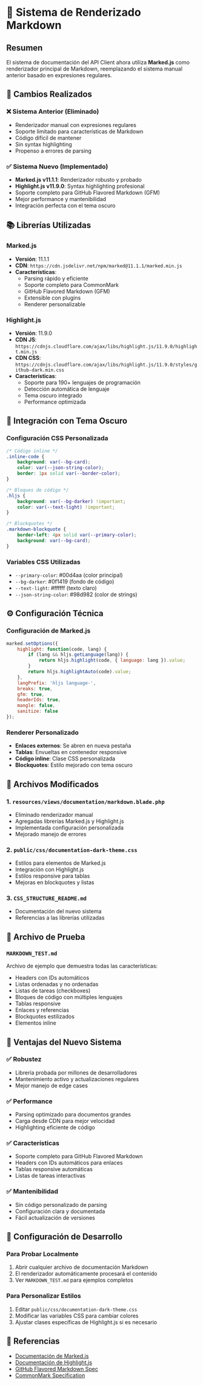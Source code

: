 # 📝 Sistema de Renderizado Markdown

## Resumen

El sistema de documentación del API Client ahora utiliza **Marked.js** como renderizador principal de Markdown, reemplazando el sistema manual anterior basado en expresiones regulares.

## 🔄 Cambios Realizados

### ❌ Sistema Anterior (Eliminado)
- Renderizador manual con expresiones regulares
- Soporte limitado para características de Markdown
- Código difícil de mantener
- Sin syntax highlighting
- Propenso a errores de parsing

### ✅ Sistema Nuevo (Implementado)
- **Marked.js v11.1.1**: Renderizador robusto y probado
- **Highlight.js v11.9.0**: Syntax highlighting profesional
- Soporte completo para GitHub Flavored Markdown (GFM)
- Mejor performance y mantenibilidad
- Integración perfecta con el tema oscuro

## 📚 Librerías Utilizadas

### Marked.js
- **Versión**: 11.1.1
- **CDN**: `https://cdn.jsdelivr.net/npm/marked@11.1.1/marked.min.js`
- **Características**:
  - Parsing rápido y eficiente
  - Soporte completo para CommonMark
  - GitHub Flavored Markdown (GFM)
  - Extensible con plugins
  - Renderer personalizable

### Highlight.js
- **Versión**: 11.9.0
- **CDN JS**: `https://cdnjs.cloudflare.com/ajax/libs/highlight.js/11.9.0/highlight.min.js`
- **CDN CSS**: `https://cdnjs.cloudflare.com/ajax/libs/highlight.js/11.9.0/styles/github-dark.min.css`
- **Características**:
  - Soporte para 190+ lenguajes de programación
  - Detección automática de lenguaje
  - Tema oscuro integrado
  - Performance optimizada

## 🎨 Integración con Tema Oscuro

### Configuración CSS Personalizada
```css
/* Código inline */
.inline-code {
    background: var(--bg-card);
    color: var(--json-string-color);
    border: 1px solid var(--border-color);
}

/* Bloques de código */
.hljs {
    background: var(--bg-darker) !important;
    color: var(--text-light) !important;
}

/* Blockquotes */
.markdown-blockquote {
    border-left: 4px solid var(--primary-color);
    background: var(--bg-card);
}
```

### Variables CSS Utilizadas
- `--primary-color`: #00d4aa (color principal)
- `--bg-darker`: #0f1419 (fondo de código)
- `--text-light`: #ffffff (texto claro)
- `--json-string-color`: #98d982 (color de strings)

## ⚙️ Configuración Técnica

### Configuración de Marked.js
```javascript
marked.setOptions({
    highlight: function(code, lang) {
        if (lang && hljs.getLanguage(lang)) {
            return hljs.highlight(code, { language: lang }).value;
        }
        return hljs.highlightAuto(code).value;
    },
    langPrefix: 'hljs language-',
    breaks: true,
    gfm: true,
    headerIds: true,
    mangle: false,
    sanitize: false
});
```

### Renderer Personalizado
- **Enlaces externos**: Se abren en nueva pestaña
- **Tablas**: Envueltas en contenedor responsive
- **Código inline**: Clase CSS personalizada
- **Blockquotes**: Estilo mejorado con tema oscuro

## 📁 Archivos Modificados

### 1. `resources/views/documentation/markdown.blade.php`
- Eliminado renderizador manual
- Agregadas librerías Marked.js y Highlight.js
- Implementada configuración personalizada
- Mejorado manejo de errores

### 2. `public/css/documentation-dark-theme.css`
- Estilos para elementos de Marked.js
- Integración con Highlight.js
- Estilos responsive para tablas
- Mejoras en blockquotes y listas

### 3. `CSS_STRUCTURE_README.md`
- Documentación del nuevo sistema
- Referencias a las librerías utilizadas

## 🧪 Archivo de Prueba

### `MARKDOWN_TEST.md`
Archivo de ejemplo que demuestra todas las características:
- Headers con IDs automáticos
- Listas ordenadas y no ordenadas
- Listas de tareas (checkboxes)
- Bloques de código con múltiples lenguajes
- Tablas responsive
- Enlaces y referencias
- Blockquotes estilizados
- Elementos inline

## 🚀 Ventajas del Nuevo Sistema

### ✅ Robustez
- Librería probada por millones de desarrolladores
- Mantenimiento activo y actualizaciones regulares
- Mejor manejo de edge cases

### ✅ Performance
- Parsing optimizado para documentos grandes
- Carga desde CDN para mejor velocidad
- Highlighting eficiente de código

### ✅ Características
- Soporte completo para GitHub Flavored Markdown
- Headers con IDs automáticos para enlaces
- Tablas responsive automáticas
- Listas de tareas interactivas

### ✅ Mantenibilidad
- Sin código personalizado de parsing
- Configuración clara y documentada
- Fácil actualización de versiones

## 🔧 Configuración de Desarrollo

### Para Probar Localmente
1. Abrir cualquier archivo de documentación Markdown
2. El renderizador automáticamente procesará el contenido
3. Ver `MARKDOWN_TEST.md` para ejemplos completos

### Para Personalizar Estilos
1. Editar `public/css/documentation-dark-theme.css`
2. Modificar las variables CSS para cambiar colores
3. Ajustar clases específicas de Highlight.js si es necesario

## 📖 Referencias

- [Documentación de Marked.js](https://marked.js.org/)
- [Documentación de Highlight.js](https://highlightjs.org/)
- [GitHub Flavored Markdown Spec](https://github.github.com/gfm/)
- [CommonMark Specification](https://commonmark.org/)
